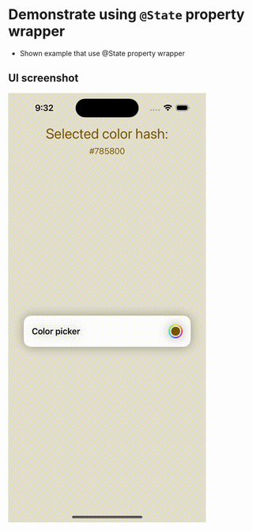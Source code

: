 #  Demonstrate using `@State` property wrapper

- Shown example that use @State property wrapper

## UI screenshot
![StatePropertyWrapperExample](./StatePropertyWrapperExample.gif) 

